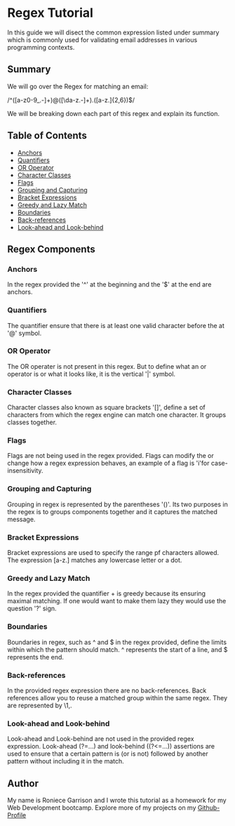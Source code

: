 # Regex Tutorial

In this guide we will disect the common expression listed under summary which is commonly used for validating email addresses in various programming contexts.

## Summary

We will go over the Regex for matching an email:

/^([a-z0-9_\.-]+)@([\da-z\.-]+)\.([a-z\.]{2,6})$/

We will be breaking down each part of this regex and explain its function.

## Table of Contents

- [Anchors](#anchors)
- [Quantifiers](#quantifiers)
- [OR Operator](#or-operator)
- [Character Classes](#character-classes)
- [Flags](#flags)
- [Grouping and Capturing](#grouping-and-capturing)
- [Bracket Expressions](#bracket-expressions)
- [Greedy and Lazy Match](#greedy-and-lazy-match)
- [Boundaries](#boundaries)
- [Back-references](#back-references)
- [Look-ahead and Look-behind](#look-ahead-and-look-behind)

## Regex Components

### Anchors

In the regex provided the '^' at the beginning and the '$' at the end are anchors. 

### Quantifiers

The quantifier ensure that there is at least one valid character before the at '@' symbol.

### OR Operator

The OR operater is not present in this regex. But to define what an or operator is or what it looks like, it is the vertical '|' symbol. 

### Character Classes

Character classes also known as square brackets '[]', define a set of characters from which the regex engine can match one character. It groups classes together.

### Flags

Flags are not being used in the regex provided. Flags can modify the or change how a regex expression behaves, an example of a flag is 'i'for case-insensitivity. 

### Grouping and Capturing

Grouping in regex is represented by the parentheses '()'. Its two purposes in the regex is to groups components together and it captures the matched message. 

### Bracket Expressions

Bracket expressions are used to specify the range pf characters allowed. The expression [a-z\.] matches any lowercase letter or a dot.

### Greedy and Lazy Match

In the regex provided the quantifier + is greedy because its ensuring maximal matching. If one would want to make them lazy they would use the question '?' sign.

### Boundaries

Boundaries in regex, such as ^ and $ in the regex provided, define the limits within which the pattern should match. ^ represents the start of a line, and $ represents the end.

### Back-references

 In the provided regex expression there are no back-references. Back references allow you to reuse a matched group within the same regex. They are represented by \1,.

### Look-ahead and Look-behind

Look-ahead and Look-behind are not used in the provided regex expression. Look-ahead (?=...) and look-behind ((?<=...)) assertions are used to ensure that a certain pattern is (or is not) followed by another pattern without including it in the match. 

## Author

My name is Roniece Garrison and I wrote this tutorial as a homework for my Web Development bootcamp. Explore more of my projects on my [Github-Profile](https://github.com/Ronithenewcoder/regex-tutorial)
